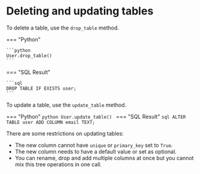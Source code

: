 # Deleting and updating tables

To delete a table, use the `drop_table` method.

=== "Python"

    ```python
    User.drop_table()
    ```
=== "SQL Result"

    ```sql
    DROP TABLE IF EXISTS user;
    ```

To update a table, use the `update_table` method.

=== "Python"
    ```python
    User.update_table()
    ```
=== "SQL Result"
    ```sql
    ALTER TABLE user ADD COLUMN email TEXT;
    ```

There are some restrictions on updating tables:

- The new column cannot have `unique` or `primary_key` set to `True`.
- The new column needs to have a default value or set as optional.
- You can rename, drop and add multiple columns at once but you cannot mix this tree operations in one call.